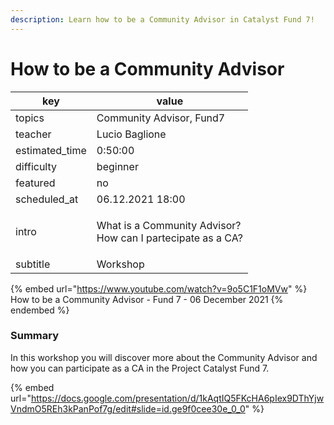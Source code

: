 ```yaml
---
description: Learn how to be a Community Advisor in Catalyst Fund 7!
---
```


# How to be a Community Advisor

| key             | value                                                                 |
| --------------- | --------------------------------------------------------------------- |
| topics          | Community Advisor, Fund7                                              |
| teacher         | Lucio Baglione                                                        |
| estimated\_time | 0:50:00                                                               |
| difficulty      | beginner                                                              |
| featured        | no                                                                    |
| scheduled\_at   | 06.12.2021 18:00                                                      |
| intro           | <p>What is a Community Advisor?<br>How can I partecipate as a CA?</p> |
| subtitle        | Workshop                                                              |

{% embed url="https://www.youtube.com/watch?v=9o5C1F1oMVw" %}
How to be a Community Advisor - Fund 7 - 06 December 2021
{% endembed %}

### Summary

In this workshop you will discover more about the Community Advisor and how you can participate as a CA in the Project Catalyst Fund 7.

{% embed url="https://docs.google.com/presentation/d/1kAqtIQ5FKcHA6pIex9DThYjwVndmO5REh3kPanPof7g/edit#slide=id.ge9f0cee30e_0_0" %}
